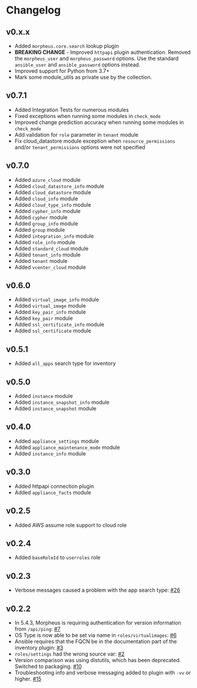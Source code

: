 # Changelog

## v0.x.x
- Added `morpheus.core.search` lookup plugin
- **BREAKING CHANGE** - Improved `httpapi` plugin authentication. Removed the `morpheus_user` and `morpheus_password` options. Use the standard `ansible_user` and `ansible_password` options instead.
- Improved support for Python from 3.7+
- Mark some module_utils as private use by the collection.

## v0.7.1
- Added Integration Tests for numerous modules
- Fixed exceptions when running some modules in `check_mode`
- Improved change prediction accuracy when running some modules in `check_mode`
- Add validation for `role` parameter in `tenant` module
- Fix cloud_datastore module exception when `resource_permissions` and/or `tenant_permissions` options were not specified

## v0.7.0
- Added `azure_cloud` module
- Added `cloud_datastore_info` module
- Added `cloud_datastore` module
- Added `cloud_info` module
- Added `cloud_type_info` module
- Added `cypher_info` module
- Added `cypher` module
- Added `group_info` module
- Added `group` module
- Added `integration_info` module
- Added `role_info` module
- Added `standard_cloud` module
- Added `tenant_info` module
- Added `tenant` module
- Added `vcenter_cloud` module

## v0.6.0
- Added `virtual_image_info` module
- Added `virtual_image` module
- Added `key_pair_info` module
- Added `key_pair` module
- Added `ssl_certificate_info` module
- Added `ssl_certificate` module

## v0.5.1
- Added `all_apps` search type for inventory

## v0.5.0
- Added `instance` module
- Added `instance_snapshot_info` module
- Added `instance_snapshot` module

## v0.4.0
- Added `appliance_settings` module
- Added `appliance_maintenance_mode` module
- Added `instance_info` module

## v0.3.0
- Added httpapi connection plugin
- Added `appliance_facts` module

## v0.2.5
- Added AWS assume role support to cloud role

## v0.2.4
- Added `baseRoleId` to `userroles` role

## v0.2.3
- Verbose messages caused a problem with the app search type: [#26](https://github.com/gomorpheus/ansible-collection-morpheus-core/issues/26)

## v0.2.2

- In 5.4.3, Morpheus is requiring authentication for version information from `/api/ping`: [#7](https://github.com/gomorpheus/ansible-collection-morpheus-core/issues/7)
- OS Type is now able to be set via name in `roles/virtualimages`: [#6](https://github.com/gomorpheus/ansible-collection-morpheus-core/issues/6)
- Ansible requires that the FQCN be in the documentation part of the inventory plugin: [#3](https://github.com/gomorpheus/ansible-collection-morpheus-core/issues/3)
- `roles/settings` had the wrong source var: [#2](https://github.com/gomorpheus/ansible-collection-morpheus-core/issues/2)
- Version comparison was using distutils, which has been deprecated.  Switched to packaging. [#10](https://github.com/gomorpheus/ansible-collection-morpheus-core/issues/10)
- Troubleshooting info and verbose messaging added to plugin with `-vv` or higher. [#15](https://github.com/gomorpheus/ansible-collection-morpheus-core/issues/15)
